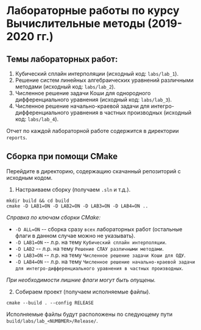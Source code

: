 # Лабораторные работы по курсу Вычислительные методы (2019-2020 гг.)
## Темы лабораторных работ:
1) Кубический сплайн интерполяции (исходный код: `labs/lab_1`).
2) Решение систем линейных алгебраических уравнений различными методами (исходный код: `labs/lab_2`).
3) Численное решение задачи Коши для однородного дифференциального уравнения (исходный код: `labs/lab_3`).
4) Численное решение начально-краевой задачи для интегро-дифференциального уравнения в частных производных (исходный код: `labs/lab_4`).

Отчет по каждой лабораторной работе содержится в директории `reports`.

## Сборка при помощи CMake
Перейдите в директорию, содержащию скачанный репозиторий с исходным кодом.

1) Настраиваем сборку (получаем `.sln` и т.д.).

  ```
  mkdir build && cd build
  cmake -D LAB1=ON -D LAB2=ON -D LAB3=ON -D LAB4=ON ..
  ```
*Справка по ключам сборки CMake:*
- `-D ALL=ON` -- сборка сразу `всех` лабораторных работ (остальные флаги в данном случае можно не указывать).
- `-D LAB1=ON` -- л.р. на тему `Кубический сплайн интерполяции`.
- `-D LAB2` -- л.р. на тему `Решение СЛАУ различными методами`.
- `-D LAB3=ON` -- л.р. на тему `Численное решение задачи Коши для ОДУ`.
- `-D LAB4=ON` -- л.р. на тему `Численное решение начально-краевой задачи для интегро-дифференциального уравнения в частных производных`.

*При необходимости лишние флаги могут быть опущены.*

2) Собираем проект (получаем исполняемые файлы).
```
cmake --build . --config RELEASE
```
Исполняемые файлы будут расположены по следующему пути `build/labs/lab_<NUMBMER>/Release/`.

